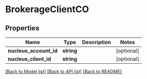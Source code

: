# BrokerageClientCO

## Properties
Name | Type | Description | Notes
------------ | ------------- | ------------- | -------------
**nucleus_account_id** | **string** |  | [optional] 
**nucleus_client_id** | **string** |  | [optional] 

[[Back to Model list]](../README.md#documentation-for-models) [[Back to API list]](../README.md#documentation-for-api-endpoints) [[Back to README]](../README.md)


